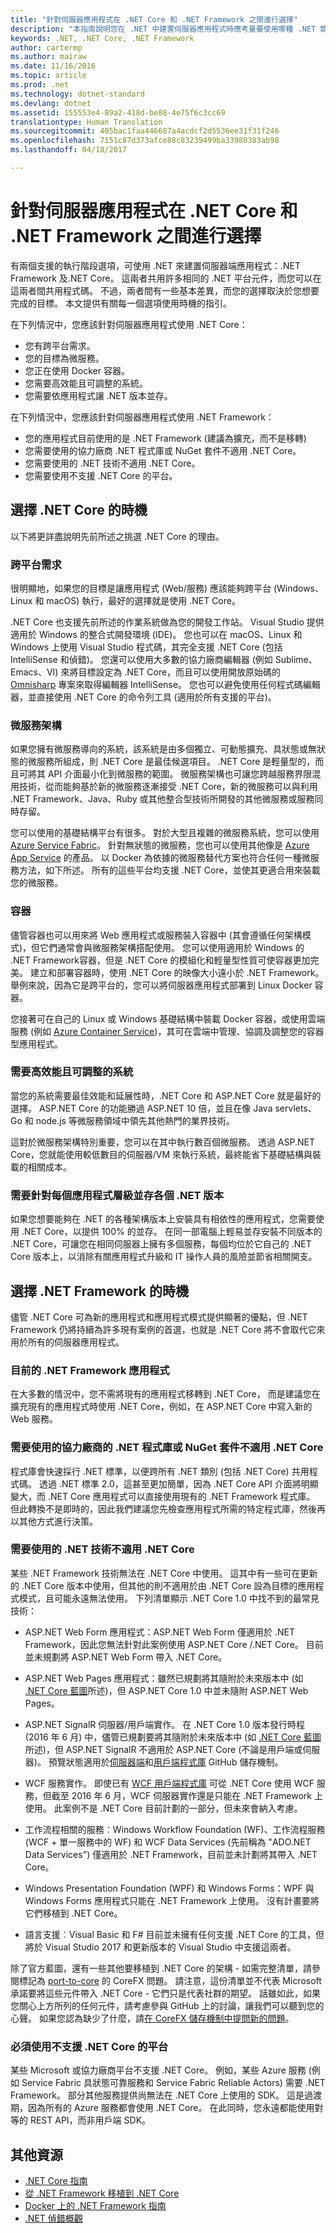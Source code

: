 ```yaml
---
title: "針對伺服器應用程式在 .NET Core 和 .NET Framework 之間進行選擇"
description: "本指南說明您在 .NET 中建置伺服器應用程式時應考量要使用哪種 .NET 類別。"
keywords: .NET, .NET Core, .NET Framework
author: cartermp
ms.author: mairaw
ms.date: 11/16/2016
ms.topic: article
ms.prod: .net
ms.technology: dotnet-standard
ms.devlang: dotnet
ms.assetid: 155553e4-89a2-418d-be88-4e75f6c3cc69
translationtype: Human Translation
ms.sourcegitcommit: 405bac1faa446687a4acdcf2d5536ee31f31f246
ms.openlocfilehash: 7151c87d373afce88c83239499ba33980383ab98
ms.lasthandoff: 04/18/2017

---
```


# <a name="choosing-between-net-core-and-net-framework-for-server-apps"></a>針對伺服器應用程式在 .NET Core 和 .NET Framework 之間進行選擇

有兩個支援的執行階段選項，可使用 .NET 來建置伺服器端應用程式：.NET Framework 及.NET Core。 這兩者共用許多相同的 .NET 平台元件，而您可以在這兩者間共用程式碼。 不過，兩者間有一些基本差異，而您的選擇取決於您想要完成的目標。  本文提供有關每一個選項使用時機的指引。

在下列情況中，您應該針對伺服器應用程式使用 .NET Core：

* 您有跨平台需求。
* 您的目標為微服務。
* 您正在使用 Docker 容器。
* 您需要高效能且可調整的系統。
* 您需要依應用程式讓 .NET 版本並存。

在下列情況中，您應該針對伺服器應用程式使用 .NET Framework：

* 您的應用程式目前使用的是 .NET Framework (建議為擴充，而不是移轉)
* 您需要使用的協力廠商 .NET 程式庫或 NuGet 套件不適用 .NET Core。
* 您需要使用的 .NET 技術不適用 .NET Core。
* 您需要使用不支援 .NET Core 的平台。

## <a name="when-to-choose-net-core"></a>選擇 .NET Core 的時機

以下將更詳盡說明先前所述之挑選 .NET Core 的理由。

### <a name="cross-platform-needs"></a>跨平台需求

很明顯地，如果您的目標是讓應用程式 (Web/服務) 應該能夠跨平台 (Windows、Linux 和 macOS) 執行，最好的選擇就是使用 .NET Core。

.NET Core 也支援先前所述的作業系統做為您的開發工作站。 Visual Studio 提供適用於 Windows 的整合式開發環境 (IDE)。  您也可以在 macOS、Linux 和 Windows 上使用 Visual Studio 程式碼，其完全支援 .NET Core (包括 IntelliSense 和偵錯)。 您還可以使用大多數的協力廠商編輯器 (例如 Sublime、Emacs、VI) 來將目標設定為 .NET Core，而且可以使用開放原始碼的 [Omnisharp](http://www.omnisharp.net/) 專案來取得編輯器 IntelliSense。 您也可以避免使用任何程式碼編輯器，並直接使用 .NET Core 的命令列工具 (適用於所有支援的平台)。

### <a name="microservices-architecture"></a>微服務架構

如果您擁有微服務導向的系統，該系統是由多個獨立、可動態擴充、具狀態或無狀態的微服務所組成，則 .NET Core 是最佳候選項目。 .NET Core 是輕量型的，而且可將其 API 介面最小化到微服務的範圍。 微服務架構也可讓您跨越服務界限混用技術，從而能夠基於新的微服務逐漸接受 .NET Core，新的微服務可以與利用 .NET Framework、Java、Ruby 或其他整合型技術所開發的其他微服務或服務同時存留。

您可以使用的基礎結構平台有很多。 對於大型且複雜的微服務系統，您可以使用 [Azure Service Fabric](https://azure.microsoft.com/services/service-fabric/)。 針對無狀態的微服務，您也可以使用其他像是 [Azure App Service](https://azure.microsoft.com/services/app-service/) 的產品。 以 Docker 為依據的微服務替代方案也符合任何一種微服務方法，如下所述。 所有的這些平台均支援 .NET Core，並使其更適合用來裝載您的微服務。

### <a name="containers"></a>容器

儘管容器也可以用來將 Web 應用程式或服務裝入容器中 (其會遵循任何架構模式)，但它們通常會與微服務架構搭配使用。 您可以使用適用於 Windows 的 .NET Framework容器，但是 .NET Core 的模組化和輕量型性質可使容器更加完美。 建立和部署容器時，使用 .NET Core 的映像大小遠小於 .NET Framework。 舉例來說，因為它是跨平台的，您可以將伺服器應用程式部署到 Linux Docker 容器。

您接著可在自己的 Linux 或 Windows 基礎結構中裝載 Docker 容器，或使用雲端服務 (例如 [Azure Container Service](https://azure.microsoft.com/services/container-service/))，其可在雲端中管理、協調及調整您的容器型應用程式。

### <a name="a-need-for-high-performance-and-scalable-systems"></a>需要高效能且可調整的系統

當您的系統需要最佳效能和延展性時，.NET Core 和 ASP.NET Core 就是最好的選擇。 ASP.NET Core 的功能勝過 ASP.NET 10 倍，並且在像 Java servlets、Go 和 node.js 等微服務領域中領先其他熱門的業界技術。

這對於微服務架構特別重要，您可以在其中執行數百個微服務。 透過 ASP.NET Core，您就能使用較低數目的伺服器/VM 來執行系統，最終能省下基礎結構與裝載的相關成本。

### <a name="a-need-for-side-by-side-of-net-versions-per-application-level"></a>需要針對每個應用程式層級並存各個 .NET 版本

如果您想要能夠在 .NET 的各種架構版本上安裝具有相依性的應用程式，您需要使用 .NET Core，以提供 100% 的並存。 在同一部電腦上輕易並存安裝不同版本的 .NET Core，可讓您在相同伺服器上擁有多個服務，每個均位於它自己的 .NET Core 版本上，以消除有關應用程式升級和 IT 操作人員的風險並節省相關開支。

## <a name="when-to-choose-net-framework"></a>選擇 .NET Framework 的時機

儘管 .NET Core 可為新的應用程式和應用程式模式提供顯著的優點，但 .NET Framework 仍將持續為許多現有案例的首選，也就是 .NET Core 將不會取代它來用於所有的伺服器應用程式。

### <a name="current-net-framework-applications"></a>目前的 .NET Framework 應用程式

在大多數的情況中，您不需將現有的應用程式移轉到 .NET Core， 而是建議您在擴充現有的應用程式時使用 .NET Core，例如，在 ASP.NET Core 中寫入新的 Web 服務。

### <a name="a-need-to-use-third-party-net-libraries-or-nuget-packages-not-available-for-net-core"></a>需要使用的協力廠商的 .NET 程式庫或 NuGet 套件不適用 .NET Core

程式庫會快速採行 .NET 標準，以便跨所有 .NET 類別 (包括 .NET Core) 共用程式碼。 透過 .NET 標準 2.0，這甚至更加簡單，因為 .NET Core API 介面將明顯變大，而 .NET Core 應用程式可以直接使用現有的 .NET Framework 程式庫。 但此轉換不是即時的，因此我們建議您先檢查應用程式所需的特定程式庫，然後再以其他方式進行決策。

### <a name="a-need-to-use-net-technologies-not-available-for-net-core"></a>需要使用的 .NET 技術不適用 .NET Core

某些 .NET Framework 技術無法在 .NET Core 中使用。 這其中有一些可在更新的 .NET Core 版本中使用，但其他的則不適用於由 .NET Core 設為目標的應用程式模式，且可能永遠無法使用。 下列清單顯示 .NET Core 1.0 中找不到的最常見技術：

* ASP.NET Web Form 應用程式：ASP.NET Web Form 僅適用於 .NET Framework，因此您無法針對此案例使用 ASP.NET Core /.NET Core。 目前並未規劃將 ASP.NET Web Form 帶入 .NET Core。

* ASP.NET Web Pages 應用程式：雖然已規劃將其隨附於未來版本中 (如 [.NET Core 藍圖](https://github.com/aspnet/Home/wiki/Roadmap)所述)，但 ASP.NET Core 1.0 中並未隨附 ASP.NET Web Pages。

* ASP.NET SignalR 伺服器/用戶端實作。 在 .NET Core 1.0 版本發行時程 (2016 年 6 月) 中，儘管已規劃要將其隨附於未來版本中 (如 [.NET Core 藍圖](https://github.com/aspnet/Home/wiki/Roadmap)所述)，但 ASP.NET SignalR 不適用於 ASP.NET Core (不論是用戶端或伺服器)。 預覽狀態適用於[伺服器端](https://github.com/aspnet/SignalR-Server)和[用戶端程式庫](https://github.com/aspnet/SignalR-Client-Net) GitHub 儲存機制。

* WCF 服務實作。 即使已有 [WCF 用戶端程式庫](https://github.com/dotnet/wcf) 可從 .NET Core 使用 WCF 服務，但截至 2016 年 6 月，WCF 伺服器實作還是只能在 .NET Framework 上使用。 此案例不是 .NET Core 目前計劃的一部分，但未來會納入考慮。

* 工作流程相關的服務︰Windows Workflow Foundation (WF)、工作流程服務 (WCF + 單一服務中的 WF) 和 WCF Data Services (先前稱為 "ADO.NET Data Services") 僅適用於 .NET Framework，目前並未計劃將其帶入 .NET Core。

* Windows Presentation Foundation (WPF) 和 Windows Forms：WPF 與 Windows Forms 應用程式只能在 .NET Framework 上使用。 沒有計畫要將它們移植到 .NET Core。 

* 語言支援︰Visual Basic 和 F# 目前並未擁有任何支援 .NET Core 的工具，但將於 Visual Studio 2017 和更新版本的 Visual Studio 中支援這兩者。

除了官方藍圖，還有一些其他要移植到 .NET Core 的架構 - 如需完整清單，請參閱標記為 [port-to-core](https://github.com/dotnet/corefx/issues?q=is%3Aopen+is%3Aissue+label%3Aport-to-core) 的 CoreFX 問題。 請注意，這份清單並不代表 Microsoft 承諾要將這些元件帶入 .NET Core - 它們只是代表社群的期望。 話雖如此，如果您關心上方所列的任何元件，請考慮參與 GitHub 上的討論，讓我們可以聽到您的心聲。 如果您認為缺少了什麼，請[在 CoreFX 儲存機制中提問新的問題](https://github.com/dotnet/corefx/issues/new)。

### <a name="a-need-to-use-a-platform-that-doesnt-support-net-core"></a>必須使用不支援 .NET Core 的平台

某些 Microsoft 或協力廠商平台不支援 .NET Core。 例如，某些 Azure 服務 (例如 Service Fabric 具狀態可靠服務和 Service Fabric Reliable Actors) 需要 .NET Framework。 部分其他服務提供尚無法在 .NET Core 上使用的 SDK。 這是過渡期，因為所有的 Azure 服務都會使用 .NET Core。 在此同時，您永遠都能使用對等的 REST API，而非用戶端 SDK。

## <a name="further-resources"></a>其他資源

* [.NET Core 指南](../core/index.md)
* [從 .NET Framework 移植到 .NET Core](../core/porting/index.md)
* [Docker 上的 .NET Framework 指南](../framework/index.md)
* [.NET 偵錯概觀](components.md)

